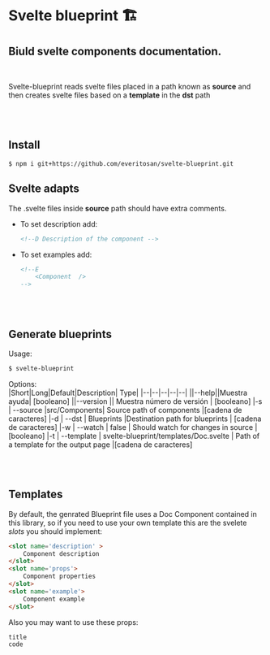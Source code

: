 # Svelte blueprint 🏗️

##  Biuld svelte components documentation.

<br/>

Svelte-blueprint reads svelte files placed in a path known as **source** and then creates svelte files based on a **template** in the **dst** path

<br/>
<br/>

Install
---
```
$ npm i git+https://github.com/everitosan/svelte-blueprint.git
```

Svelte adapts
---
The .svelte files inside **source** path should have extra comments.

- To set description add:
    ```html
    <!--D Description of the component -->
    ```


- To set examples add:
    ```html
    <!--E
        <Component  />
    -->
    ```

<br/>
<br/>


Generate blueprints
---
Usage:
```bash
$ svelte-blueprint
```
Options:  
|Short|Long|Default|Description| Type|
|--|--|--|--|--|
||--help||Muestra ayuda| [booleano]
||--version || Muestra número de versión | [booleano]
|-s | --source |src/Components| Source path of components |[cadena de caracteres]
|-d | --dst | Blueprints |Destination path for blueprints | [cadena de caracteres]
|-w | --watch | false | Should watch for changes in source |[booleano]
|-t | --template | svelte-blueprint/templates/Doc.svelte | Path of a template for the output page |[cadena de caracteres]  
  
<br/>
<br/>

## Templates
By default, the genrated Blueprint file uses a Doc Component contained in this library, so if you need to use your own template this are the svelete *slots* you should implement:
```html
<slot name='description' > 
    Component description
</slot>
<slot name='props'>
    Component properties
</slot>
<slot name='example'>
    Component example
</slot>
```

Also you may want to use these props:
```js
title
code
```
